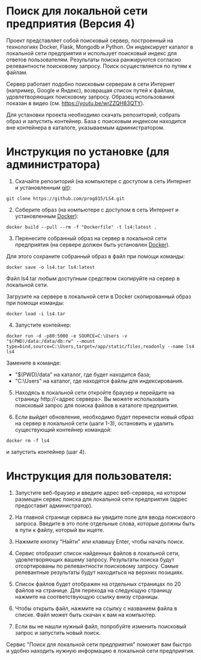 # Поиск для локальной сети предприятия (Версия 4)

Проект представляет собой поисковый сервер, построенный на технологиях Docker, Flask, Mongodb и Python. Он индексирует каталог в локальной сети предприятия и использует поисковый индекс для ответов пользователям. Результаты поиска ранжируются согласно релевантности поисковому запросу. Поиск осуществляется по путям к файлам.

Сервер работает подобно поисковым серверам в сети Интернет (например, Google и Яндекс), возвращая список путей к файлам, удовлетворяющих поисковому запросу. Образец использования показан в видео (см. https://youtu.be/wrZZQH83QTY).

Для установки проекта необходимо скачать репозиторий, собрать образ и запустить контейнер. База с поисковым индексом находится вне контейнера в каталоге, указываемым администратором.

# Инструкция по установке (для администратора)

1. Скачайте репозиторий (на компьютере с доступом в сеть Интернет и установленным [git](https://git-scm.com/book/ru/v2/Введение-Установка-Git)):
```
git clone https://github.com/prog815/LS4.git
```

2. Соберите образ (на компьютере с доступом в сеть Интернет и установленным [Docker](https://docs.docker.com/get-docker/)):

```
docker build --pull --rm -f "Dockerfile" -t ls4:latest .
```

3. Перенесите собранный образ на сервер в локальной сети предприятия (на сервере должен быть установлен [Docker](https://docs.docker.com/get-docker/)).

Для этого сохраните собранный образ в файл при помощи команды:
```
docker save -o ls4.tar ls4:latest
```
Файл ls4.tar любым доступным средством скопируйте на сервер в локальной сети.

Загрузите на сервере в локальной сети в Docker скопированный образ при помощи команды:
```
docker load -i ls4.tar
``` 

4. Запустите контейнер:

```
docker run -d -p80:5000 -e SOURCE=C:\Users -v "$(PWD)/data:/data/db:rw" --mount type=bind,source=C:\Users,target=/app/static/files,readonly --name ls4 ls4
```
Замените в команде: 
- "$(PWD)/data" на каталог, где будет находится база;
- "C:\Users" на каталог, где находятся файлы для индексирования.

5. Находясь в локальной сети откройте браузер и перейдите на страницу http://<адрес сервера>. Вы можете использовать поисковый запрос для поиска файлов в каталоге предприятия.

6. Если выйдет обновление, необходимо будет перенести новый образ на сервер в локальной сети (шаги 1-3), остановить и удалить существующий контейнер командой:
```
docker rm -f ls4
```
и запустить контейнер (шаг 4).

# Инструкция для пользователя:

1. Запустите веб-браузер и введите адрес веб-сервера, на котором размещен сервис поиска для локальной сети предприятия (адрес предоставит администратор).

2. На главной странице сервиса вы увидите поле для ввода поискового запроса. Введите в это поле отдельные слова, которые должны быть в пути к файлу, который вы ищете.

3. Нажмите кнопку "Найти" или клавишу Enter, чтобы начать поиск.

4. Сервис отобразит список найденных файлов в локальной сети, удовлетворяющих вашему запросу. Результаты поиска будут отсортированы по релевантности поисковому запросу. Самые релевантные результаты будут находиться на верхних позициях.

5. Список файлов будет отображен на отдельных страницах по 20 файлов на странице. Для перехода на следующую страницу нажмите на соответствующую ссылку внизу страницы.

6. Чтобы открыть файл, нажмите на ссылку с названием файла в списке. Файл может быть скачан к вам на компьютер.

7. Если вы не нашли нужный файл, попробуйте изменить поисковый запрос и запустить новый поиск.

Сервис "Поиск для локальной сети предприятия" поможет вам быстро и удобно находить нужную информацию в локальной сети предприятия.

